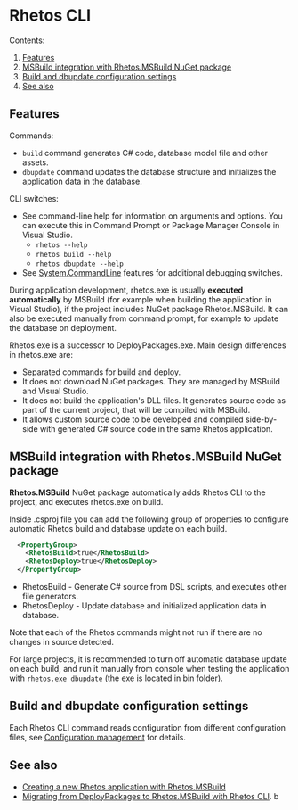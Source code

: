 # Rhetos CLI

Contents:

1. [Features](#features)
2. [MSBuild integration with Rhetos.MSBuild NuGet package](#msbuild-integration-with-rhetosmsbuild-nuget-package)
3. [Build and dbupdate configuration settings](#build-and-dbupdate-configuration-settings)
4. [See also](#see-also)

## Features

Commands:

* `build` command generates C# code, database model file and other assets.
* `dbupdate` command updates the database structure and initializes the application data in the database.

CLI switches:

* See command-line help for information on arguments and options.
  You can execute this in Command Prompt or Package Manager Console in Visual Studio.
  * `rhetos --help`
  * `rhetos build --help`
  * `rhetos dbupdate --help`
* See [System.CommandLine](https://github.com/dotnet/command-line-api/wiki/Features-overview) features for additional debugging switches.

During application development, rhetos.exe is usually **executed automatically** by MSBuild
(for example when building the application in Visual Studio),
if the project includes NuGet package Rhetos.MSBuild.
It can also be executed manually from command prompt,
for example to update the database on deployment.

Rhetos.exe is a successor to DeployPackages.exe. Main design differences in rhetos.exe are:

* Separated commands for build and deploy.
* It does not download NuGet packages. They are managed by MSBuild and Visual Studio.
* It does not build the application's DLL files. It generates source code as part of
  the current project, that will be compiled with MSBuild.
* It allows custom source code to be developed and compiled side-by-side with generated
  C# source code in the same Rhetos application.

## MSBuild integration with Rhetos.MSBuild NuGet package

**Rhetos.MSBuild** NuGet package automatically adds Rhetos CLI to the project, and
executes rhetos.exe on build.

Inside .csproj file you can add the following group of properties to configure automatic
Rhetos build and database update on each build.

```xml
  <PropertyGroup>
    <RhetosBuild>true</RhetosBuild>
    <RhetosDeploy>true</RhetosDeploy>
  </PropertyGroup>
```

* RhetosBuild - Generate C# source from DSL scripts, and executes other file generators.
* RhetosDeploy - Update database and initialized application data in database.

Note that each of the Rhetos commands might not run if there are no changes in source detected.

For large projects, it is recommended to turn off automatic database update on each build,
and run it manually from console when testing the application with `rhetos.exe dbupdate`
(the exe is located in bin folder).

## Build and dbupdate configuration settings

Each Rhetos CLI command reads configuration from different configuration files,
see [Configuration management](Configuration-management) for details.

## See also

* [Creating a new Rhetos application with Rhetos.MSBuild](Creating-new-WCF-Rhetos-application.md)
* [Migrating from DeployPackages to Rhetos.MSBuild with Rhetos CLI](Migrating-from-DeployPackages-to-Rhetos-CLI).
b